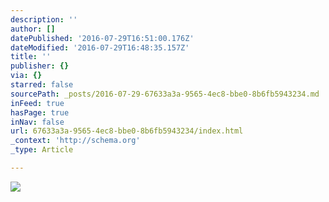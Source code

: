 ```yaml
---
description: ''
author: []
datePublished: '2016-07-29T16:51:00.176Z'
dateModified: '2016-07-29T16:48:35.157Z'
title: ''
publisher: {}
via: {}
starred: false
sourcePath: _posts/2016-07-29-67633a3a-9565-4ec8-bbe0-8b6fb5943234.md
inFeed: true
hasPage: true
inNav: false
url: 67633a3a-9565-4ec8-bbe0-8b6fb5943234/index.html
_context: 'http://schema.org'
_type: Article

---
```

![](https://the-grid-user-content.s3-us-west-2.amazonaws.com/6e0ff5b7-4bb7-41a8-8ba1-b6da172aa69d.jpg)